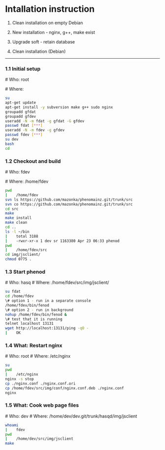 Intallation instruction
=======================
1. Clean installation on empty Debian
2. New installation - nginx, g++, make exist
3. Upgrade soft - retain database

1. Clean installation (Debian)
------------------------------
### 1.1 Initial setup
\# Who: root

\# Where:
```bash
su
apt-get update
apt-get install -y subversion make g++ sudo nginx
groupadd gfdat
groupadd gfdev
useradd -N -m fdat -g gfdat -G gfdev
passwd fdat [***]
useradd -N -m fdev -g gfdev
passwd fdev [***]
su dev
bash
cd
```

### 1.2 Checkout and build
\# Who: fdev

\# Where: /home/fdev
```bash
pwd
|    /home/fdev
svn ls https://github.com/mazonka/phenomainz.git/trunk/src
svn co https://github.com/mazonka/phenomainz.git/trunk/src
cd src
make
make install
make clean
cd ..
ls -l ~/bin
|    total 3188
|    -rwxr-xr-x 1 dev sr 1163380 Apr 23 06:33 phenod
pwd
|    /home/fdev/src
cd img/jsclient/
chmod 0775 .
```

### 1.3 Start phenod
\# Who: hasq
\# Where: /home/fdev/src/img/jsclient/
```bash
su fdat
cd /home/fdev
\# option 1 - run in a separate console
/home/fdev/bin/fenod 
\# option 2 - run in background
nohup /home/fdev/bin/fenod &
\# test that it is running
telnet localhost 13131
wget http://localhost:13131/ping -qO -
|    OK
```

### 1.4 What: Restart nginx
\# Who: root
\# Where: /etc/nginx
```bash
su
pwd
|    /etc/nginx
nginx -s stop
cp ./nginx.conf ./nginx.conf.ori
cp /home/fdev/src/img/conf/nginx.conf.deb ./nginx.conf
nginx
```

### 1.5 What: Cook web page files
\# Who: dev
\# Where: /home/dev/dev.git/trunk/hasqd/img/jsclient
```bash
whoami
|    fdev
pwd
|    /home/dev/src/img/jsclient
make
```
